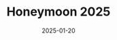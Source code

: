 ---
layout: album
title: "Honeymoon 2025"
date: 2025-01-20
caption: "Our Honeymoon!" 
main_image: /assets/images/albums/honeymoon-2025/IMG_6768.JPEG 
images: 
  - url: /assets/images/albums/honeymoon-2025/IMG_6768.JPEG
    alt: "" 
  - url: /assets/images/albums/honeymoon-2025/IMG_6801.JPEG
    alt: ""
  - url: /assets/images/albums/honeymoon-2025/IMG_6851.JPEG
    alt: ""
  - url: /assets/images/albums/honeymoon-2025/IMG_6870.JPEG
    alt: ""
  - url: /assets/images/albums/honeymoon-2025/IMG_6897.JPEG
    alt: ""
  - url: /assets/images/albums/honeymoon-2025/IMG_7751.JPEG
    alt: ""
  - url: /assets/images/albums/honeymoon-2025/IMG_7757.JPEG
    alt: ""
  - url: /assets/images/albums/honeymoon-2025/IMG_7761.JPEG
    alt: ""
  - url: /assets/images/albums/honeymoon-2025/IMG_7762.JPEG
    alt: ""
  - url: /assets/images/albums/honeymoon-2025/IMG_7767.JPEG
    alt: ""
  - url: /assets/images/albums/honeymoon-2025/IMG_7768.JPEG
    alt: ""
  - url: /assets/images/albums/honeymoon-2025/IMG_7770.JPEG
    alt: ""
  - url: /assets/images/albums/honeymoon-2025/IMG_7771.JPEG
    alt: ""
  - url: /assets/images/albums/honeymoon-2025/IMG_7774.JPEG
    alt: ""
  - url: /assets/images/albums/honeymoon-2025/IMG_6400.JPEG
    alt: ""
  - url: /assets/images/albums/honeymoon-2025/IMG_6414.JPEG
    alt: ""
  - url: /assets/images/albums/honeymoon-2025/IMG_6423.JPEG
    alt: ""
  - url: /assets/images/albums/honeymoon-2025/IMG_6424.JPEG
    alt: ""
  - url: /assets/images/albums/honeymoon-2025/IMG_6430.JPEG
    alt: ""
  - url: /assets/images/albums/honeymoon-2025/IMG_6431.JPEG
    alt: ""
  - url: /assets/images/albums/honeymoon-2025/IMG_6432.JPEG
    alt: ""
  - url: /assets/images/albums/honeymoon-2025/IMG_6435.JPEG
    alt: ""
  - url: /assets/images/albums/honeymoon-2025/IMG_6436.JPEG
    alt: ""
  - url: /assets/images/albums/honeymoon-2025/IMG_6437.JPEG
    alt: ""
  - url: /assets/images/albums/honeymoon-2025/IMG_6439.JPEG
    alt: ""
  - url: /assets/images/albums/honeymoon-2025/IMG_6441.JPEG
    alt: ""
  - url: /assets/images/albums/honeymoon-2025/IMG_6461.JPEG
    alt: ""
  - url: /assets/images/albums/honeymoon-2025/IMG_6464.JPEG
    alt: ""
  - url: /assets/images/albums/honeymoon-2025/IMG_6471.JPEG
    alt: ""
  - url: /assets/images/albums/honeymoon-2025/IMG_6472.JPEG
    alt: ""
  - url: /assets/images/albums/honeymoon-2025/IMG_6477.JPEG
    alt: ""
  - url: /assets/images/albums/honeymoon-2025/IMG_6487.JPEG
    alt: ""
  - url: /assets/images/albums/honeymoon-2025/IMG_6488.JPEG
    alt: ""
  - url: /assets/images/albums/honeymoon-2025/IMG_6646.JPEG
    alt: ""
  - url: /assets/images/albums/honeymoon-2025/IMG_6655.JPEG
    alt: ""
  - url: /assets/images/albums/honeymoon-2025/IMG_6666.JPEG
    alt: ""
  - url: /assets/images/albums/honeymoon-2025/IMG_6745.JPEG
    alt: ""
  - url: /assets/images/albums/honeymoon-2025/IMG_6746.JPEG
    alt: ""
  - url: /assets/images/albums/honeymoon-2025/IMG_6750.JPEG
    alt: ""
  - url: /assets/images/albums/honeymoon-2025/IMG_6751.JPEG
    alt: ""
blurb: |
  Our honeymoon adventures!
---